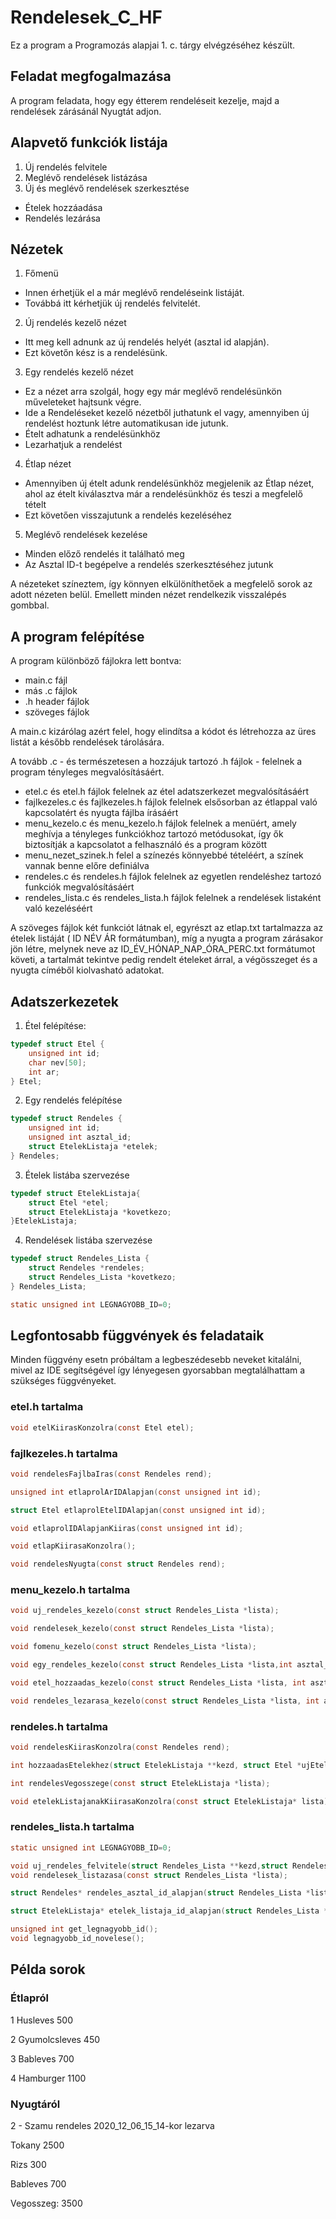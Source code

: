 # Rendelesek_C_HF
Ez a program a Programozás alapjai 1. c. tárgy elvégzéséhez készült.

## Feladat megfogalmazása
A program feladata, hogy egy étterem rendeléseit kezelje, majd a rendelések zárásánál Nyugtát adjon.

## Alapvető funkciók listája
1. Új rendelés felvitele
2. Meglévő rendelések listázása
3. Új és meglévő rendelések szerkesztése
  * Ételek hozzáadása
  * Rendelés lezárása

## Nézetek
1. Főmenü
  * Innen érhetjük el a már meglévő rendeléseink listáját.
  * Továbbá itt kérhetjük új rendelés felvitelét.
2. Új rendelés kezelő nézet
  * Itt meg kell adnunk az új rendelés helyét (asztal id alapján).
  * Ezt követőn kész is a rendelésünk.
3. Egy rendelés kezelő nézet
  * Ez a nézet arra szolgál, hogy egy már meglévő rendelésünkön műveleteket hajtsunk végre.
  * Ide a Rendeléseket kezelő nézetből juthatunk el vagy, amennyiben új rendelést hoztunk létre automatikusan ide jutunk.
  * Ételt adhatunk a rendelésünkhöz
  * Lezarhatjuk a rendelést
4. Étlap nézet
  * Amennyiben új ételt adunk rendelésünkhöz megjelenik az Étlap nézet, ahol az ételt kiválasztva már a rendelésünkhöz és teszi a megfelelő tételt
  * Ezt követően visszajutunk a rendelés kezeléséhez
5. Meglévő rendelések kezelése
  * Minden előző rendelés it található meg
  * Az Asztal ID-t begépelve a rendelés szerkesztéséhez jutunk
  
A nézeteket színeztem, így könnyen elkülöníthetőek a megfelelő sorok az adott nézeten belül.
Emellett minden nézet rendelkezik visszalépés gombbal.

## A program felépítése
A program különböző fájlokra lett bontva:
* main.c fájl
* más .c fájlok
* .h header fájlok
* szöveges fájlok

A main.c kizárólag azért felel, hogy elindítsa a kódot és létrehozza az üres listát a később rendelések tárolására.

A tovább .c - és természetesen a hozzájuk tartozó .h fájlok - felelnek a program tényleges megvalósításáért.
* etel.c és etel.h fájlok felelnek az étel adatszerkezet megvalósításáért
* fajlkezeles.c és fajlkezeles.h fájlok felelnek elsősorban az étlappal való kapcsolatért és nyugta fájlba írásáért
* menu_kezelo.c és menu_kezelo.h fájlok felelnek a menüért, amely meghívja a tényleges funkciókhoz tartozó metódusokat, így ők biztosítják a kapcsolatot a felhasználó és a program között
* menu_nezet_szinek.h felel a színezés könnyebbé tételéért, a színek vannak benne előre definiálva
* rendeles.c és rendeles.h fájlok felelnek az egyetlen rendeléshez tartozó funkciók megvalósításáért
* rendeles_lista.c és rendeles_lista.h fájlok felelnek a rendelések listaként való kezeléséért

A szöveges fájlok két funkciót látnak el, egyrészt az etlap.txt tartalmazza az ételek listáját ( ID NÉV ÁR formátumban), míg a nyugta a program zárásakor jön létre, melynek neve az ID_ÉV_HÓNAP_NAP_ÓRA_PERC.txt formátumot követi, a tartalmát tekintve pedig rendelt ételeket árral, a végösszeget és a nyugta címéből kiolvasható adatokat.

## Adatszerkezetek
1. Étel felépítése:
```c
typedef struct Etel {
    unsigned int id;
    char nev[50];
    int ar;
} Etel;
```
2. Egy rendelés felépítése
```c
typedef struct Rendeles {
    unsigned int id;
    unsigned int asztal_id;
    struct EtelekListaja *etelek;
} Rendeles;
```

3. Ételek listába szervezése
```c
typedef struct EtelekListaja{
    struct Etel *etel;
    struct EtelekListaja *kovetkezo;
}EtelekListaja;
```

4. Rendelések listába szervezése
```c
typedef struct Rendeles_Lista {
    struct Rendeles *rendeles;
    struct Rendeles_Lista *kovetkezo;
} Rendeles_Lista;

static unsigned int LEGNAGYOBB_ID=0;
```


## Legfontosabb függvények és feladataik
Minden függvény esetn próbáltam a legbeszédesebb neveket kitalálni, mivel az IDE segítségével így lényegesen gyorsabban megtalálhattam a szükséges függvényeket.

### etel.h tartalma

```c
void etelKiirasKonzolra(const Etel etel);
```

### fajlkezeles.h tartalma

```c
void rendelesFajlbaIras(const Rendeles rend);

unsigned int etlaprolArIDAlapjan(const unsigned int id);

struct Etel etlaprolEtelIDAlapjan(const unsigned int id);

void etlaprolIDAlapjanKiiras(const unsigned int id);

void etlapKiirasaKonzolra();

void rendelesNyugta(const struct Rendeles rend);
```

### menu_kezelo.h tartalma

```c
void uj_rendeles_kezelo(const struct Rendeles_Lista *lista);

void rendelesek_kezelo(const struct Rendeles_Lista *lista);

void fomenu_kezelo(const struct Rendeles_Lista *lista);

void egy_rendeles_kezelo(const struct Rendeles_Lista *lista,int asztal_id);

void etel_hozzaadas_kezelo(const struct Rendeles_Lista *lista, int asztal_id);

void rendeles_lezarasa_kezelo(const struct Rendeles_Lista *lista, int asztal_id);
```

### rendeles.h tartalma

```c
void rendelesKiirasKonzolra(const Rendeles rend);

int hozzaadasEtelekhez(struct EtelekListaja **kezd, struct Etel *ujEtel);

int rendelesVegosszege(const struct EtelekListaja *lista);

void etelekListajanakKiirasaKonzolra(const struct EtelekListaja* lista);
```

### rendeles_lista.h tartalma

```c
static unsigned int LEGNAGYOBB_ID=0;

void uj_rendeles_felvitele(struct Rendeles_Lista **kezd,struct Rendeles *ujRendeles);
void rendelesek_listazasa(const struct Rendeles_Lista *lista);

struct Rendeles* rendeles_asztal_id_alapjan(struct Rendeles_Lista *lista, unsigned int asztal_id);

struct EtelekListaja* etelek_listaja_id_alapjan(struct Rendeles_Lista *lista, unsigned int asztal_id);

unsigned int get_legnagyobb_id();
void legnagyobb_id_novelese();
```

## Példa sorok
### Étlapról

1 Husleves 500

2 Gyumolcsleves 450

3 Bableves 700

4 Hamburger 1100

### Nyugtáról

2 - Szamu rendeles		 2020_12_06_15_14-kor lezarva

Tokany 	 2500

Rizs 	 300

Bableves 	 700

Vegosszeg: 	 3500

